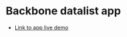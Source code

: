 Backbone datalist app
===========


* [Link to app live demo](http://woltron101.github.io/backbone_data-list/)

